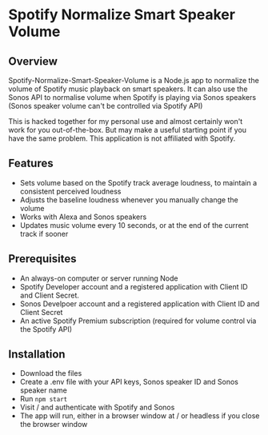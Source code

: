 # Spotify Normalize Smart Speaker Volume

## Overview
Spotify-Normalize-Smart-Speaker-Volume is a Node.js app to normalize the volume of Spotify music playback on smart speakers. It can also use the Sonos API to normalise volume when Spotify is playing via Sonos speakers (Sonos speaker volume can't be controlled via Spotify API)

This is hacked together for my personal use and almost certainly won't work for you out-of-the-box. But may make a useful starting point if you have the same problem. This application is not affiliated with Spotify.

## Features
- Sets volume based on the Spotify track average loudness, to maintain a consistent perceived loudness
- Adjusts the baseline loudness whenever you manually change the volume
- Works with Alexa and Sonos speakers
- Updates music volume every 10 seconds, or at the end of the current track if sooner

## Prerequisites
- An always-on computer or server running Node
- Spotify Developer account and a registered application with Client ID and Client Secret.
- Sonos Develpoer account and a registered application with Client ID and Client Secret
- An active Spotify Premium subscription (required for volume control via the Spotify API)

## Installation
- Download the files
- Create a .env file with your API keys, Sonos speaker ID and Sonos speaker name
- Run `npm start`
- Visit / and authenticate with Spotify and Sonos
- The app will run, either in a browser window at / or headless if you close the browser window
